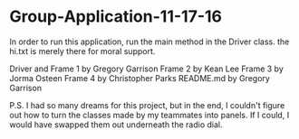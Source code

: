 # Group-Application-11-17-16

In order to run this application, run the main method in the Driver class.  the hi.txt is merely there for moral support.

Driver and Frame 1 by Gregory Garrison
Frame 2 by Kean Lee
Frame 3 by Jorma Osteen
Frame 4 by Christopher Parks
README.md by Gregory Garrison

P.S. I had so many dreams for this project, but in the end, 
I couldn't figure out how to turn the classes made by my teammates into panels.
If I could, I would have swapped them out underneath the radio dial.
